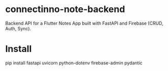 # connectinno-note-backend
Backend API for a Flutter Notes App built with FastAPI and Firebase (CRUD, Auth, Sync).

# Install

pip install fastapi uvicorn python-dotenv firebase-admin pydantic